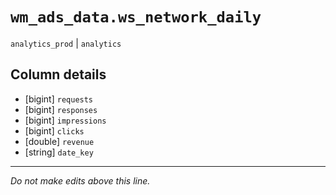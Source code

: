 # `wm_ads_data.ws_network_daily`
`analytics_prod` | `analytics`

## Column details
* [bigint]    `requests`
* [bigint]    `responses`
* [bigint]    `impressions`
* [bigint]    `clicks`
* [double]    `revenue`
* [string]    `date_key`

-------------------------------------------------------------------------------
*Do not make edits above this line.*
